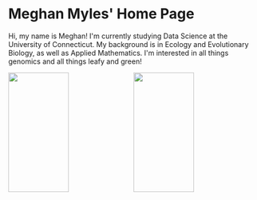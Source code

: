 # Meghan Myles' Home Page
Hi, my name is Meghan! I'm currently studying Data Science at the University of Connecticut. My background is in Ecology and Evolutionary Biology, as well as Applied Mathematics. I'm interested in all things genomics and all things leafy and green!

<p float="left">
  <img src="https://p0.pxfuel.com/preview/668/584/1001/tree-branch-nature-outdoors.jpg" width="49%" height="240"/>
  <img src="https://www.publicdomainpictures.net/pictures/450000/velka/dna-biology-science-dna-helix.jpg" width="49%" height="240" />
</p>
